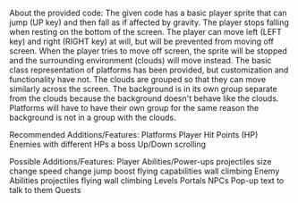 About the provided code:
	The given code has a basic player sprite that can jump (UP key) and then fall as if affected by gravity.
	The player stops falling when resting on the bottom of the screen.
	The player can move left (LEFT key) and right (RIGHT key) at will, but will be prevented from moving off screen.
	When the player tries to move off screen, the sprite will be stopped and the surrounding environment (clouds)
	will move instead.
	The basic class representation of platforms has been provided, but customization and functionality have not.
	The clouds are grouped so that they can move similarly across the screen.
	The background is in its own group separate from the clouds because the background doesn't behave like the clouds.
	Platforms will have to have their own group for the same reason the background is not in a group with the clouds.

Recommended Additions/Features:
	Platforms
	Player Hit Points (HP)
	Enemies
		with different HPs
		a boss
	Up/Down scrolling

Possible Additions/Features:
	Player Abilities/Power-ups
		projectiles
		size change
		speed change
		jump boost
		flying capabilities
		wall climbing
	Enemy Abilities
		projectiles
		flying
		wall climbing
	Levels
	Portals
	NPCs
		Pop-up text to talk to them
		Quests